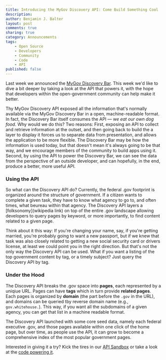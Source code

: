```yaml
---
title: Introducing the MyGov Discovery API: Come Build Something Cool
description:
author: Benjamin J. Balter
layout: post
comments: true
sharing: true
category: Announcements
tags:
	- Open Source
	- Developers
	- Community
	- Code
	- API
published: false
---
```


Last week we announced the [MyGov Discovery Bar](http://presidential-innovation-fellows.github.com/mygov/2013/01/15/Introducing-MyGov-Discovery-Bar/). This week we'd like to dive a bit deeper by taking a look at the API that powers it, with the hope that developers within the open-government community can help make it better.

Thy MyGov Discovery API exposed all the information that's normally available via the MyGov Discovery Bar in a open, machine-readable format. In fact, the Discovery Bar itself consumes the API — *we eat our own dog food*. Why would we do this? Two reasons: First, exposing an API to collect and retrieve information at the outset, and then going back to build the a layer to display it forces us to separate data from presentation, and allows the application to be more flexible. The Discovery Bar may be how the information is used today, but that doesn't mean it's always going to be that way, and we encourage members of the community to build apps using it. Second, by using the API to power the Discovery Bar, we can see the data from the perspective of an outside developer, and can hopefully, in the end, produce a better, more useful API.

### Using the API

So what can the Discovery API do? Currently, the federal .gov footprint is organized around the structure of government. If a citizen wants to complete a given task, they have to know what agency to go to, and often times, what beureau within that agency. The Discovery API layers a [folksonomy](wikipedia link) on top of the entire .gov landscape allowing developers to query pages by keyword, or more importantly, to find content related to a given page. 	

Think about it this way: If you're changing your name, say, if you're getting married, you're probably going to want a new passport, but if we knew that task was also closely related to getting a new social security card or drivers license, at least we could point you in the right direction. But that's not the only way the Discovery API can be used. What if you want a listing of the top government content by tag, or a timely subject? Just query the Discovery API by tag.


### Under the Hood

The Discovery API breaks the .gov space into **pages**, each represented by a uniqiue URL. Pages can have **tags** which in turn provide **related pages**. Each pages is organized by **domain** (the part before the `.gov` in the URL), and domains can be queried  tby reverse domain name (e.g., `gov.whitehouse.`). This way, if you want all the subdomains of a given agency, you can get that list in a machine readable format.

The Discovery API launched with some core seed data, namely each federal executive .gov, and those pages available within one click of the home page, but over time, as people use the API, it can grow to become a comprehensive index of the most popular government pages.

Interested in giving it a try? Kick the tires in our [API Sandbox]() or take a look at the [code powering it]().